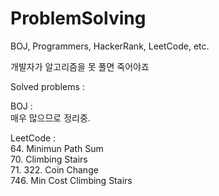 # ProblemSolving
BOJ, Programmers, HackerRank, LeetCode, etc.

개발자가 알고리즘을 못 풀면 죽어야죠  

Solved problems : 

BOJ :   
매우 많으므로 정리중.


LeetCode :   
64. Minimun Path Sum  
70. Climbing Stairs  
71. 322. Coin Change  
746. Min Cost Climbing Stairs  
